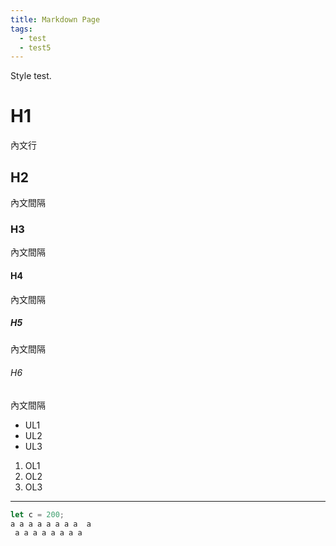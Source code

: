 ```yaml
---
title: Markdown Page
tags:
  - test
  - test5
---
```


Style test.

<!-- more -->

# H1

內文行

## H2

內文間隔

### H3

內文間隔

#### H4

內文間隔

##### H5

內文間隔

###### H6

內文間隔

- UL1
- UL2
- UL3

1. OL1
2. OL2
3. OL3

---


```js
let c = 200;
a a a a a a a a  a
 a a a a a a a a

```

